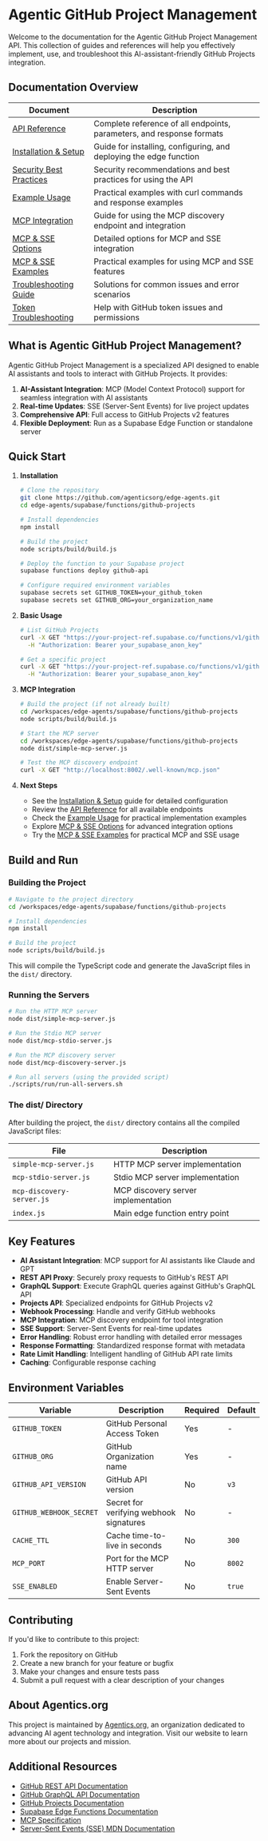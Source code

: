 # Agentic GitHub Project Management

Welcome to the documentation for the Agentic GitHub Project Management API. This collection of guides and references will help you effectively implement, use, and troubleshoot this AI-assistant-friendly GitHub Projects integration.

## Documentation Overview

| Document | Description |
|----------|-------------|
| [API Reference](./api-reference.md) | Complete reference of all endpoints, parameters, and response formats |
| [Installation & Setup](./installation-setup.md) | Guide for installing, configuring, and deploying the edge function |
| [Security Best Practices](./security-best-practices.md) | Security recommendations and best practices for using the API |
| [Example Usage](./example-usage.md) | Practical examples with curl commands and response examples |
| [MCP Integration](./mcp-integration.md) | Guide for using the MCP discovery endpoint and integration |
| [MCP & SSE Options](./mcp-sse-options.md) | Detailed options for MCP and SSE integration |
| [MCP & SSE Examples](./example-usage-mcp-sse.md) | Practical examples for using MCP and SSE features |
| [Troubleshooting Guide](./troubleshooting-guide.md) | Solutions for common issues and error scenarios |
| [Token Troubleshooting](./token-troubleshooting.md) | Help with GitHub token issues and permissions |

## What is Agentic GitHub Project Management?

Agentic GitHub Project Management is a specialized API designed to enable AI assistants and tools to interact with GitHub Projects. It provides:

1. **AI-Assistant Integration**: MCP (Model Context Protocol) support for seamless integration with AI assistants
2. **Real-time Updates**: SSE (Server-Sent Events) for live project updates
3. **Comprehensive API**: Full access to GitHub Projects v2 features
4. **Flexible Deployment**: Run as a Supabase Edge Function or standalone server

## Quick Start

1. **Installation**
   
   ```bash
   # Clone the repository
   git clone https://github.com/agenticsorg/edge-agents.git
   cd edge-agents/supabase/functions/github-projects
   
   # Install dependencies
   npm install
   
   # Build the project
   node scripts/build/build.js
   
   # Deploy the function to your Supabase project
   supabase functions deploy github-api
   
   # Configure required environment variables
   supabase secrets set GITHUB_TOKEN=your_github_token
   supabase secrets set GITHUB_ORG=your_organization_name
   ```

2. **Basic Usage**

   ```bash
   # List GitHub Projects
   curl -X GET "https://your-project-ref.supabase.co/functions/v1/github-api/projects" \
     -H "Authorization: Bearer your_supabase_anon_key"
   
   # Get a specific project
   curl -X GET "https://your-project-ref.supabase.co/functions/v1/github-api/projects/1" \
     -H "Authorization: Bearer your_supabase_anon_key"
   ```

3. **MCP Integration**

   ```bash
   # Build the project (if not already built)
   cd /workspaces/edge-agents/supabase/functions/github-projects
   node scripts/build/build.js
   
   # Start the MCP server
   cd /workspaces/edge-agents/supabase/functions/github-projects
   node dist/simple-mcp-server.js
   
   # Test the MCP discovery endpoint
   curl -X GET "http://localhost:8002/.well-known/mcp.json"
   ```

4. **Next Steps**
   - See the [Installation & Setup](./installation-setup.md) guide for detailed configuration
   - Review the [API Reference](./api-reference.md) for all available endpoints
   - Check the [Example Usage](./example-usage.md) for practical implementation examples
   - Explore [MCP & SSE Options](./mcp-sse-options.md) for advanced integration options
   - Try the [MCP & SSE Examples](./example-usage-mcp-sse.md) for practical MCP and SSE usage

## Build and Run

### Building the Project

```bash
# Navigate to the project directory
cd /workspaces/edge-agents/supabase/functions/github-projects

# Install dependencies
npm install

# Build the project
node scripts/build/build.js
```

This will compile the TypeScript code and generate the JavaScript files in the `dist/` directory.

### Running the Servers

```bash
# Run the HTTP MCP server
node dist/simple-mcp-server.js

# Run the Stdio MCP server
node dist/mcp-stdio-server.js

# Run the MCP discovery server
node dist/mcp-discovery-server.js

# Run all servers (using the provided script)
./scripts/run/run-all-servers.sh
```

### The dist/ Directory

After building the project, the `dist/` directory contains all the compiled JavaScript files:

| File | Description |
|------|-------------|
| `simple-mcp-server.js` | HTTP MCP server implementation |
| `mcp-stdio-server.js` | Stdio MCP server implementation |
| `mcp-discovery-server.js` | MCP discovery server implementation |
| `index.js` | Main edge function entry point |

## Key Features

- **AI Assistant Integration**: MCP support for AI assistants like Claude and GPT
- **REST API Proxy**: Securely proxy requests to GitHub's REST API
- **GraphQL Support**: Execute GraphQL queries against GitHub's GraphQL API
- **Projects API**: Specialized endpoints for GitHub Projects v2
- **Webhook Processing**: Handle and verify GitHub webhooks
- **MCP Integration**: MCP discovery endpoint for tool integration
- **SSE Support**: Server-Sent Events for real-time updates
- **Error Handling**: Robust error handling with detailed error messages
- **Response Formatting**: Standardized response format with metadata
- **Rate Limit Handling**: Intelligent handling of GitHub API rate limits
- **Caching**: Configurable response caching

## Environment Variables

| Variable | Description | Required | Default |
|----------|-------------|----------|---------|
| `GITHUB_TOKEN` | GitHub Personal Access Token | Yes | - |
| `GITHUB_ORG` | GitHub Organization name | Yes | - |
| `GITHUB_API_VERSION` | GitHub API version | No | `v3` |
| `GITHUB_WEBHOOK_SECRET` | Secret for verifying webhook signatures | No | - |
| `CACHE_TTL` | Cache time-to-live in seconds | No | `300` |
| `MCP_PORT` | Port for the MCP HTTP server | No | `8002` |
| `SSE_ENABLED` | Enable Server-Sent Events | No | `true` |

## Contributing

If you'd like to contribute to this project:

1. Fork the repository on GitHub
2. Create a new branch for your feature or bugfix
3. Make your changes and ensure tests pass
4. Submit a pull request with a clear description of your changes

## About Agentics.org

This project is maintained by [Agentics.org](https://agentics.org), an organization dedicated to advancing AI agent technology and integration. Visit our website to learn more about our projects and mission.

## Additional Resources

- [GitHub REST API Documentation](https://docs.github.com/en/rest)
- [GitHub GraphQL API Documentation](https://docs.github.com/en/graphql)
- [GitHub Projects Documentation](https://docs.github.com/en/issues/planning-and-tracking-with-projects)
- [Supabase Edge Functions Documentation](https://supabase.com/docs/guides/functions)
- [MCP Specification](https://github.com/microsoft/modelcontextprotocol)
- [Server-Sent Events (SSE) MDN Documentation](https://developer.mozilla.org/en-US/docs/Web/API/Server-sent_events)
